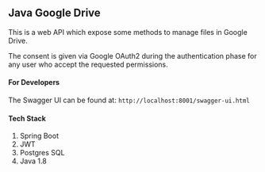## Java Google Drive

This is a web API which expose some methods to manage files in Google Drive.

The consent is given via Google OAuth2 during the authentication phase for any user who accept the
requested permissions.

#### For Developers

The Swagger UI can be found at: `http://localhost:8001/swagger-ui.html`

#### Tech Stack

 1. Spring Boot
 2.  JWT 
 3.  Postgres SQL
 4. Java 1.8

